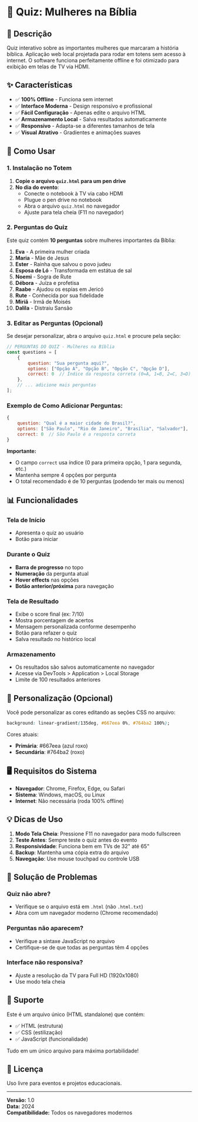 # 📖 Quiz: Mulheres na Bíblia

## 📝 Descrição

Quiz interativo sobre as importantes mulheres que marcaram a história bíblica. Aplicação web local projetada para rodar em totens sem acesso à internet. O software funciona perfeitamente offline e foi otimizado para exibição em telas de TV via HDMI.

## ✨ Características

- ✅ **100% Offline** - Funciona sem internet
- ✅ **Interface Moderna** - Design responsivo e profissional
- ✅ **Fácil Configuração** - Apenas edite o arquivo HTML
- ✅ **Armazenamento Local** - Salva resultados automaticamente
- ✅ **Responsivo** - Adapta-se a diferentes tamanhos de tela
- ✅ **Visual Atrativo** - Gradientes e animações suaves

## 🚀 Como Usar

### 1. Instalação no Totem

1. **Copie o arquivo `quiz.html` para um pen drive**
2. **No dia do evento**: 
   - Conecte o notebook à TV via cabo HDMI
   - Plugue o pen drive no notebook
   - Abra o arquivo `quiz.html` no navegador
   - Ajuste para tela cheia (F11 no navegador)

### 2. Perguntas do Quiz

Este quiz contém **10 perguntas** sobre mulheres importantes da Bíblia:

1. **Eva** - A primeira mulher criada
2. **Maria** - Mãe de Jesus
3. **Ester** - Rainha que salvou o povo judeu
4. **Esposa de Ló** - Transformada em estátua de sal
5. **Noemi** - Sogra de Rute
6. **Débora** - Juíza e profetisa
7. **Raabe** - Ajudou os espias em Jericó
8. **Rute** - Conhecida por sua fidelidade
9. **Miriã** - Irmã de Moisés
10. **Dalila** - Distraiu Sansão

### 3. Editar as Perguntas (Opcional)

Se desejar personalizar, abra o arquivo `quiz.html` e procure pela seção:

```javascript
// PERGUNTAS DO QUIZ - Mulheres na Bíblia
const questions = [
    {
        question: "Sua pergunta aqui?",
        options: ["Opção A", "Opção B", "Opção C", "Opção D"],
        correct: 0  // Índice da resposta correta (0=A, 1=B, 2=C, 3=D)
    },
    // ... adicione mais perguntas
];
```

### Exemplo de Como Adicionar Perguntas:

```javascript
{
    question: "Qual é a maior cidade do Brasil?",
    options: ["São Paulo", "Rio de Janeiro", "Brasília", "Salvador"],
    correct: 0  // São Paulo é a resposta correta
}
```

**Importante:**
- O campo `correct` usa índice (0 para primeira opção, 1 para segunda, etc.)
- Mantenha sempre 4 opções por pergunta
- O total recomendado é de 10 perguntas (podendo ter mais ou menos)

## 📊 Funcionalidades

### Tela de Início
- Apresenta o quiz ao usuário
- Botão para iniciar

### Durante o Quiz
- **Barra de progresso** no topo
- **Numeração** da pergunta atual
- **Hover effects** nas opções
- **Botão anterior/próxima** para navegação

### Tela de Resultado
- Exibe o score final (ex: 7/10)
- Mostra porcentagem de acertos
- Mensagem personalizada conforme desempenho
- Botão para refazer o quiz
- Salva resultado no histórico local

### Armazenamento
- Os resultados são salvos automaticamente no navegador
- Acesse via DevTools > Application > Local Storage
- Limite de 100 resultados anteriores

## 🎨 Personalização (Opcional)

Você pode personalizar as cores editando as seções CSS no arquivo:

```css
background: linear-gradient(135deg, #667eea 0%, #764ba2 100%);
```

Cores atuais:
- **Primária**: #667eea (azul roxo)
- **Secundária**: #764ba2 (roxo)

## 🖥️ Requisitos do Sistema

- **Navegador**: Chrome, Firefox, Edge, ou Safari
- **Sistema**: Windows, macOS, ou Linux
- **Internet**: Não necessária (roda 100% offline)

## 💡 Dicas de Uso

1. **Modo Tela Cheia**: Pressione F11 no navegador para modo fullscreen
2. **Teste Antes**: Sempre teste o quiz antes do evento
3. **Responsividade**: Funciona bem em TVs de 32" até 65"
4. **Backup**: Mantenha uma cópia extra do arquivo
5. **Navegação**: Use mouse touchpad ou controle USB

## 🔧 Solução de Problemas

### Quiz não abre?
- Verifique se o arquivo está em `.html` (não `.html.txt`)
- Abra com um navegador moderno (Chrome recomendado)

### Perguntas não aparecem?
- Verifique a sintaxe JavaScript no arquivo
- Certifique-se de que todas as perguntas têm 4 opções

### Interface não responsiva?
- Ajuste a resolução da TV para Full HD (1920x1080)
- Use modo tela cheia

## 📱 Suporte

Este é um arquivo único (HTML standalone) que contém:
- ✅ HTML (estrutura)
- ✅ CSS (estilização)
- ✅ JavaScript (funcionalidade)

Tudo em um único arquivo para máxima portabilidade!

## 📝 Licença

Uso livre para eventos e projetos educacionais.

---

**Versão:** 1.0  
**Data:** 2024  
**Compatibilidade:** Todos os navegadores modernos

